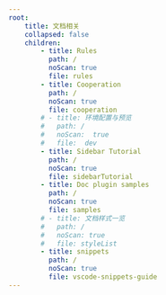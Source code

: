 ```yaml
---
root:
    title: 文档相关
    collapsed: false
    children:
        - title: Rules
          path: /
          noScan: true
          file: rules
        - title: Cooperation
          path: /
          noScan: true
          file: cooperation
        # - title: 环境配置与预览
        #   path: /
        #   noScan:  true
        #   file:  dev
        - title: Sidebar Tutorial
          path: /
          noScan: true
          file: sidebarTutorial
        - title: Doc plugin samples
          path: /
          noScan: true
          file: samples
        # - title: 文档样式一览
        #   path: /
        #   noScan: true
        #   file: styleList
        - title: snippets
          path: /
          noScan: true
          file: vscode-snippets-guide
---
```


